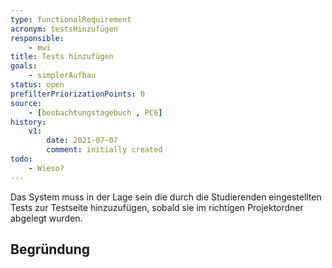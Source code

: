 ```yaml
---
type: functionalRequirement
acronym: testsHinzufügen
responsible:
    - mwi
title: Tests hinzufügen
goals:
    - simplerAufbau
status: open
prefilterPriorizationPoints: 0
source:
    - [beobachtungstagebuch , PC6]
history:
    v1:
        date: 2021-07-07
        comment: initially created
todo:
    - Wieso?
---
```


Das System muss in der Lage sein die durch die Studierenden eingestellten Tests zur Testseite hinzuzufügen, sobald sie im richtigen Projektordner abgelegt wurden.

## Begründung
